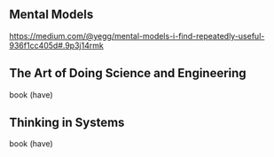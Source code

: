 

## Mental Models
https://medium.com/@yegg/mental-models-i-find-repeatedly-useful-936f1cc405d#.9p3j14rmk

## The Art of Doing Science and Engineering
book (have)

## Thinking in Systems
book (have)